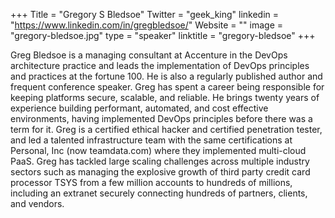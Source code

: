 +++
Title = "Gregory S Bledsoe"
Twitter = "geek_king"
linkedin = "https://www.linkedin.com/in/gregbledsoe/"
Website = ""
image = "gregory-bledsoe.jpg"
type = "speaker"
linktitle = "gregory-bledsoe"
+++

Greg Bledsoe is a managing consultant at Accenture in the DevOps architecture practice 
and leads the implementation of DevOps principles and practices at the fortune 100. 
He is also a regularly published author and frequent conference speaker. Greg has spent 
a career being responsible for keeping platforms secure, scalable, and reliable. 
He brings twenty years of experience building performant, automated, and cost effective 
environments, having implemented DevOps principles before there was a term for it. Greg 
is a certified ethical hacker and certified penetration tester, and led a talented infrastructure 
team with the same certifications at Personal, Inc (now teamdata.com) where they implemented 
multi-cloud PaaS. Greg has tackled large scaling challenges across multiple industry sectors 
such as managing the explosive growth of third party credit card processor TSYS from a few million 
accounts to hundreds of millions, including an extranet securely connecting hundreds of partners, 
clients, and vendors.